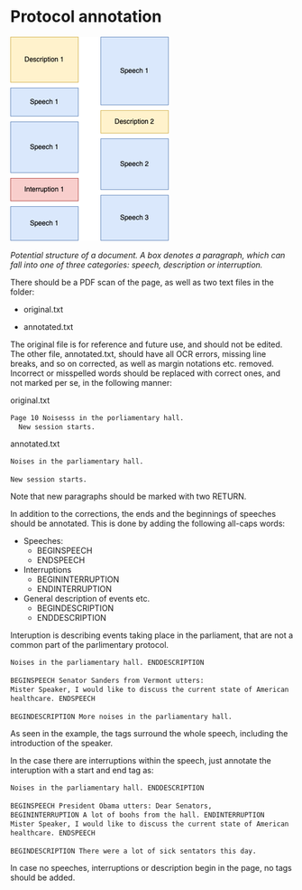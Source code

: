 # Protocol annotation

![](./segmentation.png)

*Potential structure of a document. A box denotes a paragraph, which can fall into one of three categories: speech, description or interruption.* 

There should be a PDF scan of the page, as well as two text files in the folder:

- original.txt

- annotated.txt

The original file is for reference and future use, and should not be edited. The other file, annotated.txt, should have all OCR errors, missing line breaks, and so on corrected, as well as margin notations etc. removed. Incorrect or misspelled words should be replaced with correct ones, and not marked per se, in the following manner:

original.txt

```
Page 10 Noisesss in the porliamentary hall. 
  New session starts.
```

annotated.txt

```
Noises in the parliamentary hall.

New session starts.
```

Note that new paragraphs should be marked with two RETURN.

In addition to the corrections, the ends and the beginnings of speeches should be annotated. This is done by adding the following all-caps words:

- Speeches:
  - BEGINSPEECH
  - ENDSPEECH
- Interruptions
  - BEGININTERRUPTION
  - ENDINTERRUPTION
- General description of events etc.
  - BEGINDESCRIPTION
  - ENDDESCRIPTION

Interuption is describing events taking place in the parliament, that are not a common part of the parlimentary protocol. 

```
Noises in the parliamentary hall. ENDDESCRIPTION

BEGINSPEECH Senator Sanders from Vermont utters:
Mister Speaker, I would like to discuss the current state of American healthcare. ENDSPEECH

BEGINDESCRIPTION More noises in the parliamentary hall.
```

As seen in the example, the tags surround the whole speech, including the introduction of the speaker.

In the case there are interruptions within the speech, just annotate the interuption with a start and end tag as:

```
Noises in the parliamentary hall. ENDDESCRIPTION

BEGINSPEECH President Obama utters: Dear Senators,
BEGININTERRUPTION A lot of boohs from the hall. ENDINTERRUPTION
Mister Speaker, I would like to discuss the current state of American healthcare. ENDSPEECH

BEGINDESCRIPTION There were a lot of sick sentators this day.
```

In case no speeches, interruptions or description begin in the page, no tags should be added.
